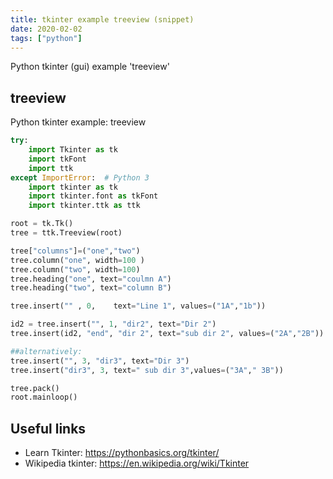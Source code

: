 ```yaml
---
title: tkinter example treeview (snippet)
date: 2020-02-02
tags: ["python"]
---
```

Python tkinter (gui) example 'treeview'


## treeview

Python tkinter example: treeview

```python
try:
    import Tkinter as tk
    import tkFont
    import ttk
except ImportError:  # Python 3
    import tkinter as tk
    import tkinter.font as tkFont
    import tkinter.ttk as ttk

root = tk.Tk()
tree = ttk.Treeview(root)

tree["columns"]=("one","two")
tree.column("one", width=100 )
tree.column("two", width=100)
tree.heading("one", text="coulmn A")
tree.heading("two", text="column B")

tree.insert("" , 0,    text="Line 1", values=("1A","1b"))

id2 = tree.insert("", 1, "dir2", text="Dir 2")
tree.insert(id2, "end", "dir 2", text="sub dir 2", values=("2A","2B"))

##alternatively:
tree.insert("", 3, "dir3", text="Dir 3")
tree.insert("dir3", 3, text=" sub dir 3",values=("3A"," 3B"))

tree.pack()
root.mainloop()


```

## Useful links

- Learn Tkinter: https://pythonbasics.org/tkinter/
- Wikipedia tkinter: https://en.wikipedia.org/wiki/Tkinter
